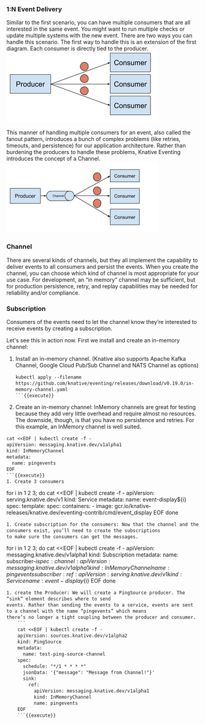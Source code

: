 ### 1:N Event Delivery

Similar to the first scenario, you can have multiple consumers that are all interested in the same event. You might want
to run multiple checks or update multiple systems with the new event. There are two ways you can handle this scenario.
The first way to handle this is an extension of the first diagram. Each consumer is directly tied to the producer.
![1toN](./assets/1toN.png)

This manner of handling multiple consumers for an event, also called the fanout pattern, introduces a bunch of complex
problems (like retries, timeouts, and persistence) for our application architecture. Rather than burdening the producers
to handle these problems, Knative Eventing introduces the concept of a Channel.
![channel](./assets/channel.png)

### Channel

There are several kinds of channels, but they all implement the capability to deliver events to all consumers and persist
the events. When you create the channel, you can choose which kind of channel is most appropriate for your use case.
For development, an “in memory” channel may be sufficient, but for production persistence, retry, and replay capabilities
may be needed for reliability and/or compliance.

### Subscription
Consumers of the events need to let the channel know they’re interested to receive events by creating a subscription.
 
Let's see this in action now. First we install and create an in-memory channel:
1. Install an in-memory channel. (Knative also supports Apache Kafka Channel, Google Cloud Pub/Sub Channel and NATS Channel as options)
    ```
    kubectl apply --filename https://github.com/knative/eventing/releases/download/v0.19.0/in-memory-channel.yaml
    ```{{execute}}
1. Create an in-memory channel: InMemory channels are great for testing because they add very little overhead and require
almost no resources. The downside, though, is that you have no persistence and retries. For this example, an InMemory channel is well suited.
```
cat <<EOF | kubectl create -f -
apiVersion: messaging.knative.dev/v1alpha1
kind: InMemoryChannel
metadata:
  name: pingevents
EOF
```{{execute}}
1. Create 3 consumers
```
for i in 1 2 3; do
cat <<EOF | kubectl create -f -
apiVersion: serving.knative.dev/v1
kind: Service
metadata:
  name: event-display${i}
spec:
  template:
    spec:
      containers:
        - image: gcr.io/knative-releases/knative.dev/eventing-contrib/cmd/event_display
EOF
done
```{{execute}}
1. Create subscription for the consumers: Now that the channel and the consumers exist, you’ll need to create the subscriptions
to make sure the consumers can get the messages.
```
for i in 1 2 3; do
cat <<EOF | kubectl create -f -
apiVersion: messaging.knative.dev/v1alpha1
kind: Subscription
metadata:
    name: subscriber-${i}
spec:
    channel:
        apiVersion: messaging.knative.dev/v1alpha1
        kind: InMemoryChannel
        name: pingevents
    subscriber:
        ref:
            apiVersion: serving.knative.dev/v1
            kind: Service
            name: event-display${i}
EOF
done
```{{execute}}
1. create the Producer: We will create a PingSource producer. The “sink” element describes where to send
events. Rather than sending the events to a service, events are sent to a channel with the name “pingevents” which means
there’s no longer a tight coupling between the producer and consumer.
    ```
    cat <<EOF | kubectl create -f -
    apiVersion: sources.knative.dev/v1alpha2
    kind: PingSource
    metadata:
      name: test-ping-source-channel
    spec:
      schedule: "*/1 * * * *"
      jsonData: '{"message": "Message from Channel!"}'
      sink:
        ref:
          apiVersion: messaging.knative.dev/v1alpha1
          kind: InMemoryChannel
          name: pingevents
    EOF
    ```{{execute}}
